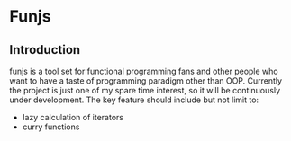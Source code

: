 Funjs
=====

## Introduction

funjs is a tool set for functional programming fans and other people who 
want to have a taste of programming paradigm other than OOP.
Currently the project is just one of my spare time interest, 
so it will be continuously under development. 
The key feature should include but not limit to: 

* lazy calculation of iterators
* curry functions
